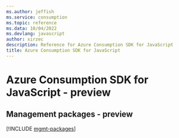 ```yaml
---
ms.author: jeffish
ms.service: consumption
ms.topic: reference
ms.data: 10/04/2022
ms.devlang: javascript
author: xirzec
description: Reference for Azure Consumption SDK for JavaScript
title: Azure Consumption SDK for JavaScript
---
```

# Azure Consumption SDK for JavaScript - preview

## Management packages - preview
[!INCLUDE [mgmt-packages](consumption-mgmt-index.md)]